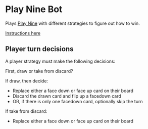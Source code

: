 # Play Nine Bot

Plays [Play Nine](https://playnine.com/) with different strategies to figure out
how to win.

[Instructions
here](https://cdn.shopify.com/s/files/1/0503/3010/8062/files/Single_Page_Instructions_english.pdf?v=1695245685)

## Player turn decisions

A player strategy must make the following decisions:

First, draw or take from discard?

If draw, then decide:

- Replace either a face down or face up card on their board
- Discard the drawn card and flip up a facedown card
- OR, if there is only one facedown card, optionally skip the turn

If take from discard:

- Replace either a face down or face up card on their board
